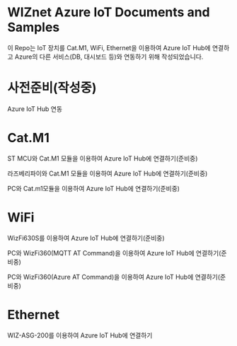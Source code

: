 # WIZnet Azure IoT Documents and Samples

이 Repo는 IoT 장치를 Cat.M1, WiFi, Ethernet을 이용하여 Azure IoT Hub에 연결하고 Azure의 다른 서비스(DB, 대시보드 등)와 연동하기 위해 작성되었습니다.

# 사전준비(작성중)

Azure IoT Hub 연동

# Cat.M1
ST MCU와 Cat.M1 모듈을 이용하여 Azure IoT Hub에 연결하기(준비중)

라즈베리파이와 Cat.M1 모듈을 이용하여 Azure IoT Hub에 연결하기(준비중)

PC와 Cat.m1모듈을 이용하여 Azure IoT Hub에 연결하기(준비중)

# WiFi
WizFi630S를 이용하여 Azure IoT Hub에 연결하기(준비중)

PC와 WizFi360(MQTT AT Command)을 이용하여 Azure IoT Hub에 연결하기(준비중)

PC와 WizFi360(Azure AT Command)을 이용하여 Azure IoT Hub에 연결하기(준비중)

# Ethernet
WIZ-ASG-200를 이용하여 Azure IoT Hub에 연결하기

